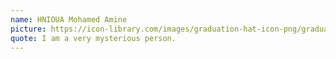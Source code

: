 ```yaml
---
name: HNIOUA Mohamed Amine
picture: https://icon-library.com/images/graduation-hat-icon-png/graduation-hat-icon-png-29.jpg
quote: I am a very mysterious person.
---
```


